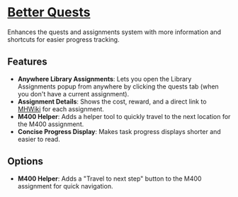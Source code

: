# [Better Quests](https://www.mousehuntgame.com/preferences.php?tab=mousehunt-improved-settings#mousehunt-improved-settings-better-better-quests)

Enhances the quests and assignments system with more information and shortcuts for easier progress tracking.

## Features

- **Anywhere Library Assignments**: Lets you open the Library Assignments popup from anywhere by clicking the quests tab (when you don't have a current assignment).
- **Assignment Details**: Shows the cost, reward, and a direct link to [MHWiki](https://mhwiki.hitgrab.com/wiki/index.php) for each assignment.
- **M400 Helper**: Adds a helper tool to quickly travel to the next location for the M400 assignment.
- **Concise Progress Display**: Makes task progress displays shorter and easier to read.

## Options

- **M400 Helper**: Adds a "Travel to next step" button to the M400 assignment for quick navigation.
